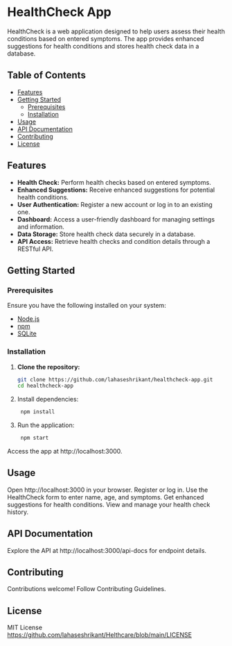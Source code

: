 # HealthCheck App

HealthCheck is a web application designed to help users assess their health conditions based on entered symptoms. The app provides enhanced suggestions for health conditions and stores health check data in a database.

## Table of Contents
- [Features](#features)
- [Getting Started](#getting-started)
  - [Prerequisites](#prerequisites)
  - [Installation](#installation)
- [Usage](#usage)
- [API Documentation](#api-documentation)
- [Contributing](#contributing)
- [License](#license)

## Features

- **Health Check:** Perform health checks based on entered symptoms.
- **Enhanced Suggestions:** Receive enhanced suggestions for potential health conditions.
- **User Authentication:** Register a new account or log in to an existing one.
- **Dashboard:** Access a user-friendly dashboard for managing settings and information.
- **Data Storage:** Store health check data securely in a database.
- **API Access:** Retrieve health checks and condition details through a RESTful API.

## Getting Started

### Prerequisites

Ensure you have the following installed on your system:

- [Node.js](https://nodejs.org/)
- [npm](https://www.npmjs.com/)
- [SQLite](https://www.sqlite.org/)

### Installation

1. **Clone the repository:**

   ```bash
   git clone https://github.com/lahaseshrikant/healthcheck-app.git
   cd healthcheck-app 
   
2. Install dependencies:
   
   ```bash
    npm install

3. Run the application:
   ```bash
    npm start

Access the app at http://localhost:3000.

## Usage
Open http://localhost:3000 in your browser.
Register or log in.
Use the HealthCheck form to enter name, age, and symptoms.
Get enhanced suggestions for health conditions.
View and manage your health check history.

## API Documentation
Explore the API at http://localhost:3000/api-docs for endpoint details.

## Contributing
Contributions welcome! Follow Contributing Guidelines.

## License
MIT License 
https://github.com/lahaseshrikant/Helthcare/blob/main/LICENSE
